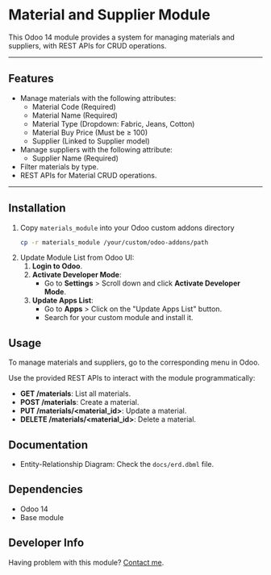 # Material and Supplier Module

This Odoo 14 module provides a system for managing materials and suppliers, with REST APIs for CRUD operations.

---

## Features

- Manage materials with the following attributes:
    - Material Code (Required)
    - Material Name (Required)
    - Material Type (Dropdown: Fabric, Jeans, Cotton)
    - Material Buy Price (Must be ≥ 100)
    - Supplier (Linked to Supplier model)
- Manage suppliers with the following attribute:
    - Supplier Name (Required)
- Filter materials by type.
- REST APIs for Material CRUD operations.

---

## Installation

1. Copy `materials_module` into your Odoo custom addons directory
   ```bash
   cp -r materials_module /your/custom/odoo-addons/path
   ```
2. Update Module List from Odoo UI:
    1. **Login to Odoo**.
    2. **Activate Developer Mode**:
        - Go to **Settings** > Scroll down and click **Activate Developer Mode**.
    3. **Update Apps List**:
        - Go to **Apps** > Click on the "Update Apps List" button.
        - Search for your custom module and install it.

## Usage

To manage materials and suppliers, go to the corresponding menu in Odoo.

Use the provided REST APIs to interact with the module programmatically:

- **GET /materials**: List all materials.
- **POST /materials**: Create a material.
- **PUT /materials/<material_id>**: Update a material.
- **DELETE /materials/<material_id>**: Delete a material.

## Documentation

- Entity-Relationship Diagram: Check the `docs/erd.dbml` file.

## Dependencies

- Odoo 14
- Base module

## Developer Info

Having problem with this module? [Contact me](mailto:mrhabibiesmk@gmail.com).